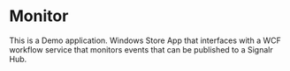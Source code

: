 Monitor
=======

This is a Demo application. Windows Store App that interfaces with a WCF workflow service that monitors events that can be published to a Signalr Hub.
